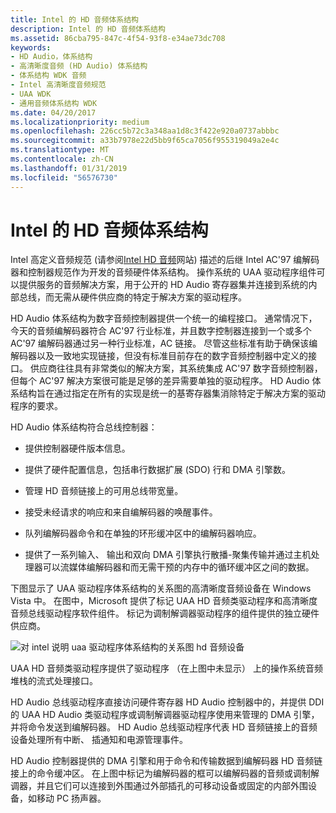 ```yaml
---
title: Intel 的 HD 音频体系结构
description: Intel 的 HD 音频体系结构
ms.assetid: 86cba795-847c-4f54-93f8-e34ae73dc708
keywords:
- HD Audio，体系结构
- 高清晰度音频 (HD Audio) 体系结构
- 体系结构 WDK 音频
- Intel 高清晰度音频规范
- UAA WDK
- 通用音频体系结构 WDK
ms.date: 04/20/2017
ms.localizationpriority: medium
ms.openlocfilehash: 226cc5b72c3a348aa1d8c3f422e920a0737abbbc
ms.sourcegitcommit: a33b7978e22d5bb9f65ca7056f955319049a2e4c
ms.translationtype: MT
ms.contentlocale: zh-CN
ms.lasthandoff: 01/31/2019
ms.locfileid: "56576730"
---
```

# <a name="intels-hd-audio-architecture"></a>Intel 的 HD 音频体系结构


Intel 高定义音频规范 (请参阅[Intel HD 音频](https://go.microsoft.com/fwlink/p/?linkid=42508)网站) 描述的后继 Intel AC'97 编解码器和控制器规范作为开发的音频硬件体系结构。 操作系统的 UAA 驱动程序组件可以提供服务的音频解决方案，用于公开的 HD Audio 寄存器集并连接到系统的内部总线，而无需从硬件供应商的特定于解决方案的驱动程序。

HD Audio 体系结构为数字音频控制器提供一个统一的编程接口。 通常情况下，今天的音频编解码器符合 AC'97 行业标准，并且数字控制器连接到一个或多个 AC'97 编解码器通过另一种行业标准，AC 链接。 尽管这些标准有助于确保该编解码器以及一致地实现链接，但没有标准目前存在的数字音频控制器中定义的接口。 供应商往往具有非常类似的解决方案，其系统集成 AC'97 数字音频控制器，但每个 AC'97 解决方案很可能是足够的差异需要单独的驱动程序。 HD Audio 体系结构旨在通过指定在所有的实现是统一的基寄存器集消除特定于解决方案的驱动程序的要求。

HD Audio 体系结构符合总线控制器：

-   提供控制器硬件版本信息。

-   提供了硬件配置信息，包括串行数据扩展 (SDO) 行和 DMA 引擎数。

-   管理 HD 音频链接上的可用总线带宽量。

-   接受未经请求的响应和来自编解码器的唤醒事件。

-   队列编解码器命令和在单独的环形缓冲区中的编解码器响应。

-   提供了一系列输入、 输出和双向 DMA 引擎执行散播-聚集传输并通过主机处理器可以流媒体编解码器和而无需干预的内存中的循环缓冲区之间的数据。

下图显示了 UAA 驱动程序体系结构的关系图的高清晰度音频设备在 Windows Vista 中。 在图中，Microsoft 提供了标记 UAA HD 音频类驱动程序和高清晰度音频总线驱动程序软件组件。 标记为调制解调器驱动程序的组件提供的独立硬件供应商。

![对 intel 说明 uaa 驱动程序体系结构的关系图 hd 音频设备](images/hdaudio.png)

UAA HD 音频类驱动程序提供了驱动程序 （在上图中未显示） 上的操作系统音频堆栈的流式处理接口。

HD Audio 总线驱动程序直接访问硬件寄存器 HD Audio 控制器中的，并提供 DDI 的 UAA HD Audio 类驱动程序或调制解调器驱动程序使用来管理的 DMA 引擎，并将命令发送到编解码器。 HD Audio 总线驱动程序代表 HD 音频链接上的音频设备处理所有中断、 插通知和电源管理事件。

HD Audio 控制器提供的 DMA 引擎和用于命令和传输数据到编解码器 HD 音频链接上的命令缓冲区。 在上图中标记为编解码器的框可以编解码器的音频或调制解调器，并且它们可以连接到外围通过外部插孔的可移动设备或固定的内部外围设备，如移动 PC 扬声器。

 

 




